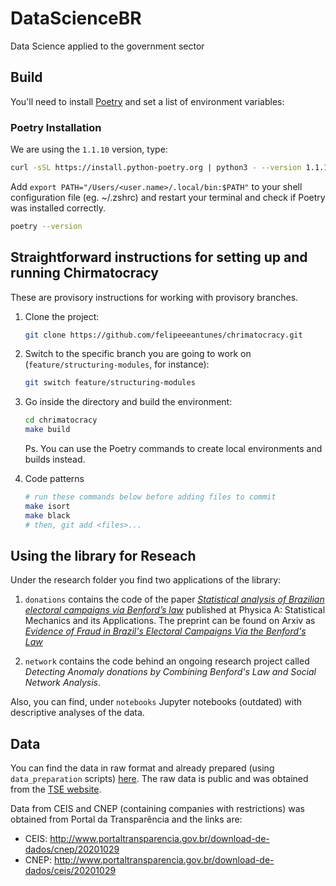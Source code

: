 # DataScienceBR
Data Science applied to the government sector

## Build
You'll need to install [Poetry](https://python-poetry.org/) and set a list of environment variables:

### Poetry Installation
We are using the `1.1.10` version, type:
```bash
curl -sSL https://install.python-poetry.org | python3 - --version 1.1.10
```
Add `export PATH="/Users/<user.name>/.local/bin:$PATH"` to your shell configuration file (eg. ~/.zshrc) and restart your terminal and check if Poetry was installed correctly.

```bash
poetry --version
```

## Straightforward instructions for setting up and running Chirmatocracy

These are provisory instructions for working with provisory branches.


1. Clone the project:
    ```bash
    git clone https://github.com/felipeeeantunes/chrimatocracy.git
    ```

2. Switch to the specific branch you are going to work on (`feature/structuring-modules`, for instance):
    ```bash
    git switch feature/structuring-modules
    ```

3. Go inside the directory and build the environment:
    ```bash
    cd chrimatocracy
    make build
    ```
    Ps. You can use the Poetry commands to create local environments and builds instead.

4. Code patterns
   ```bash
   # run these commands below before adding files to commit
   make isort
   make black
   # then, git add <files>...
   ```

## Using the library for Reseach
Under the research folder you find two applications of the library:

1. `donations` contains the code of the paper [*Statistical analysis of Brazilian electoral campaigns via Benford’s law*](https://www.sciencedirect.com/science/article/abs/pii/S0378437117313699) published at Physica A: Statistical Mechanics and its Applications. The preprint can be found on Arxiv as [*Evidence of Fraud in Brazil's Electoral Campaigns Via the Benford's Law*](https://arxiv.org/abs/1707.08826)

2. `network` contains the code behind an ongoing research project called *Detecting Anomaly donations by Combining Benford's Law and Social Network Analysis*.

Also, you can find, under `notebooks` Jupyter notebooks (outdated) with descriptive analyses of the data.


## Data
You can find the data in raw format and already prepared (using `data_preparation` scripts) [here](https://www.dropbox.com/sh/gkoazh77kcp4nh7/AAC-HgkF0R08SU3bNRCK7ho8a?dl=0). The raw data is public and was obtained from the [TSE website](https://divulgacandcontas.tse.jus.br/divulga/#/2014).

Data from CEIS and CNEP (containing companies with restrictions) was obtained from Portal da Transparência and the links are:
- CEIS: http://www.portaltransparencia.gov.br/download-de-dados/cnep/20201029
- CNEP: http://www.portaltransparencia.gov.br/download-de-dados/ceis/20201029